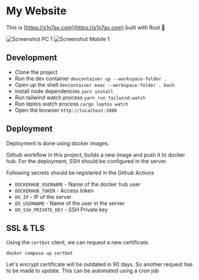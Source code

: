 # My Website

This is [https://s1n7ax.com](https://s1n7ax.com) built with Rust 🦀

![Screenshot PC 1](https://github.com/s1n7ax/my-website-ssr/assets/18459807/ebbe2fa6-03fc-4fa9-9e3e-53fb9014682b)
![Screenshot Mobile 1](https://github.com/s1n7ax/my-website-ssr/assets/18459807/1ff22851-b152-414d-8603-3fb697086d3d)

## Development

- Clone the project
- Run the dev container `devcontainer up --workspace-folder .`
- Open up the shell `devcontainer exec --workspace-folder . bash`
- Install node dependencies `yarn install`
- Run tailwind watch process `yarn run tailwind:watch`
- Run leptos watch process `cargo leptos watch`
- Open the browser `http://localhost:3000`

## Deployment

Deployment is done using docker images.

Github workflow in this project, builds a new image and push it to docker hub.
For the deployment, SSH should be configured in the server.

Following secrets should be registered in the Github Actions

- `DOCKERHUB_USERNAME` - Name of the docker hub user
- `DOCKERHUB_TOKEN` - Access token
- `DO_IP` - IP of the server
- `DO_USERNAME` - Name of the user in the server
- `DO_SSH_PRIVATE_KEY` - SSH Private key

## SSL & TLS

Using the `certbot` client, we can request a new certificate.

```shell
docker compose up certbot
```

Let's encrypt certificate will be outdated in 90 days. So another request has
to be made to update. This can be automated using a cron job
